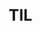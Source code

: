 ---
layout: tag-list
type: tag
title: TIL
slug: til
category: tech
order: 3
sidebar: true
description: >
    Today I Learned
---